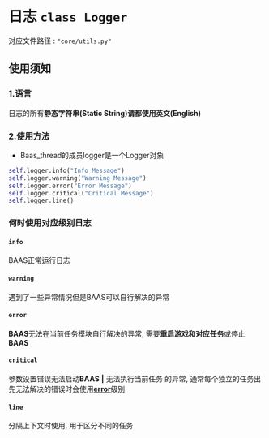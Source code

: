 # 日志 `class Logger`
对应文件路径 : `"core/utils.py"`
## 使用须知
### 1.语言
日志的所有**静态字符串(Static String)**请都使用**英文(English)**
### 2.使用方法
- Baas_thread的成员logger是一个Logger对象

```python
self.logger.info("Info Message")
self.logger.warning("Warning Message")
self.logger.error("Error Message")
self.logger.critical("Critical Message")
self.logger.line()
```
### 何时使用对应级别日志
#### ```info```
BAAS正常运行日志
#### ```warning```
遇到了一些异常情况但是BAAS可以自行解决的异常
#### ```error```
**BAAS**无法在当前任务模块自行解决的异常, 需要**重启游戏和对应任务**或停止**BAAS**
#### ```critical```
参数设置错误无法启动**BAAS** **|** 无法执行当前任务 的异常, 通常每个独立的任务出先无法解决的错误时会使用[**error**](#error)级别
#### ```line```
分隔上下文时使用, 用于区分不同的任务